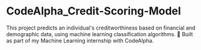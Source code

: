 # CodeAlpha_Credit-Scoring-Model
This project predicts an individual's creditworthiness based on financial and demographic data, using machine learning classification algorithms.  🔷 Built as part of my Machine Learning internship with CodeAlpha.
